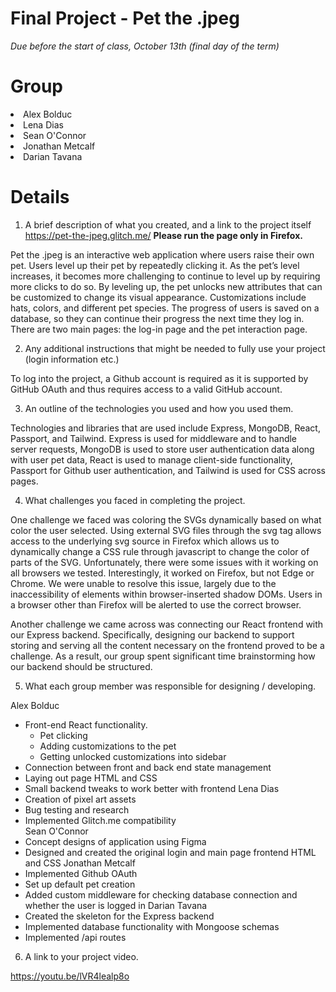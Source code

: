 # Final Project - Pet the .jpeg
*Due before the start of class, October 13th (final day of the term)*

# Group
<li>Alex Bolduc
<li>Lena Dias
<li>Sean O'Connor
<li>Jonathan Metcalf
<li>Darian Tavana

# Details
1. A brief description of what you created, and a link to the project itself
https://pet-the-jpeg.glitch.me/
<b>Please run the page only in Firefox.</b>

Pet the .jpeg is an interactive web application where users raise their own pet. Users level up their pet by repeatedly clicking it. As the pet’s level increases, it becomes more challenging to continue to level up by requiring more clicks to do so. By leveling up, the pet unlocks new attributes that can be customized to change its visual appearance. Customizations include hats, colors, and different pet species. The progress of users is saved on a database, so they can continue their progress the next time they log in. There are two main pages: the log-in page and the pet interaction page.

2. Any additional instructions that might be needed to fully use your project (login information etc.)

To log into the project, a Github account is required as it is supported by GitHub OAuth and thus requires access to a valid GitHub account. 

3. An outline of the technologies you used and how you used them.

Technologies and libraries that are used include Express, MongoDB, React, Passport, and Tailwind. Express is used for middleware and to handle server requests, MongoDB is used to store user authentication data along with user pet data, React is used to manage client-side functionality, Passport for Github user authentication, and Tailwind is used for CSS across pages.

4. What challenges you faced in completing the project.

One challenge we faced was coloring the SVGs dynamically based on what color the user selected. Using external SVG files through the svg <use> tag allows access to the underlying svg source in Firefox which allows us to dynamically change a CSS rule through javascript to change the color of parts of the SVG. Unfortunately, there were some issues with it working on all browsers we tested. Interestingly, it worked on Firefox, but not Edge or Chrome. We were unable to resolve this issue, largely due to the inaccessibility of elements within browser-inserted shadow DOMs. Users in a browser other than Firefox will be alerted to use the correct browser.

Another challenge we came across was connecting our React frontend with our Express backend. Specifically, designing our backend to support storing and serving all the content necessary on the frontend proved to be a challenge. As a result, our group spent significant time brainstorming how our backend should be structured. 

5. What each group member was responsible for designing / developing.

Alex Bolduc 
  - Front-end React functionality.
    - Pet clicking
    - Adding customizations to the pet
    - Getting unlocked customizations into sidebar
  - Connection between front and back end state management
  - Laying out page HTML and CSS
  - Small backend tweaks to work better with frontend
Lena Dias 
  - Creation of pixel art assets
  - Bug testing and research
  - Implemented Glitch.me compatibility  
Sean O'Connor 
  - Concept designs of application using Figma
  - Designed and created the original login and main page frontend HTML and CSS
Jonathan Metcalf 
  - Implemented Github OAuth
  - Set up default pet creation
  - Added custom middleware for checking database connection and whether the user is logged in
Darian Tavana 
  - Created the skeleton for the Express backend
  - Implemented database functionality with Mongoose schemas
  - Implemented /api routes 

6. A link to your project video.

https://youtu.be/lVR4lealp8o

